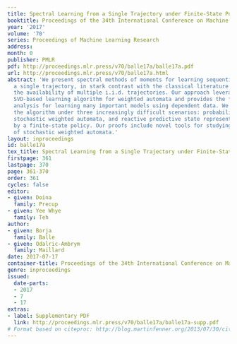 ```yaml
---
title: Spectral Learning from a Single Trajectory under Finite-State Policies
booktitle: Proceedings of the 34th International Conference on Machine Learning
year: '2017'
volume: '70'
series: Proceedings of Machine Learning Research
address: 
month: 0
publisher: PMLR
pdf: http://proceedings.mlr.press/v70/balle17a/balle17a.pdf
url: http://proceedings.mlr.press/v70/balle17a.html
abstract: 'We present spectral methods of moments for learning sequential models from
  a single trajectory, in stark contrast with the classical literature that assumes
  the availability of multiple i.i.d. trajectories. Our approach leverages an efficient
  SVD-based learning algorithm for weighted automata and provides the first rigorous
  analysis for learning many important models using dependent data. We state and analyze
  the algorithm under three increasingly difficult scenarios: probabilistic automata,
  stochastic weighted automata, and reactive predictive state representations controlled
  by a finite-state policy. Our proofs include novel tools for studying mixing properties
  of stochastic weighted automata.'
layout: inproceedings
id: balle17a
tex_title: Spectral Learning from a Single Trajectory under Finite-State Policies
firstpage: 361
lastpage: 370
page: 361-370
order: 361
cycles: false
editor:
- given: Doina
  family: Precup
- given: Yee Whye
  family: Teh
author:
- given: Borja
  family: Balle
- given: Odalric-Ambrym
  family: Maillard
date: 2017-07-17
container-title: Proceedings of the 34th International Conference on Machine Learning
genre: inproceedings
issued:
  date-parts:
  - 2017
  - 7
  - 17
extras:
- label: Supplementary PDF
  link: http://proceedings.mlr.press/v70/balle17a/balle17a-supp.pdf
# Format based on citeproc: http://blog.martinfenner.org/2013/07/30/citeproc-yaml-for-bibliographies/
---
```


